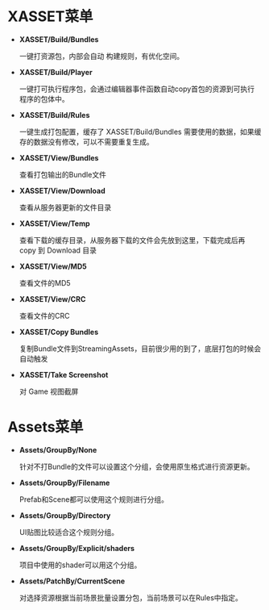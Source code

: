 # XASSET菜单

- **XASSET/Build/Bundles** 

  一键打资源包，内部会自动 构建规则，有优化空间。

- **XASSET/Build/Player** 

  一键打可执行程序包，会通过编辑器事件函数自动copy首包的资源到可执行程序的包体中。

- **XASSET/Build/Rules**

  一键生成打包配置，缓存了 XASSET/Build/Bundles 需要使用的数据，如果缓存的数据没有修改，可以不需要重复生成。 

- **XASSET/View/Bundles**

  查看打包输出的Bundle文件

- **XASSET/View/Download**

  查看从服务器更新的文件目录

- **XASSET/View/Temp**

  查看下载的缓存目录，从服务器下载的文件会先放到这里，下载完成后再 copy 到 Download 目录

- **XASSET/View/MD5**

  查看文件的MD5

- **XASSET/View/CRC**

  查看文件的CRC

- **XASSET/Copy Bundles**

  复制Bundle文件到StreamingAssets，目前很少用的到了，底层打包的时候会自动触发

- **XASSET/Take Screenshot**

  对 Game 视图截屏

# Assets菜单

- **Assets/GroupBy/None**

  针对不打Bundle的文件可以设置这个分组，会使用原生格式进行资源更新。

- **Assets/GroupBy/Filename**

  Prefab和Scene都可以使用这个规则进行分组。

- **Assets/GroupBy/Directory**

  UI贴图比较适合这个规则分组。

- **Assets/GroupBy/Explicit/shaders**

  项目中使用的shader可以用这个分组。

- **Assets/PatchBy/CurrentScene**

  对选择资源根据当前场景批量设置分包，当前场景可以在Rules中指定。